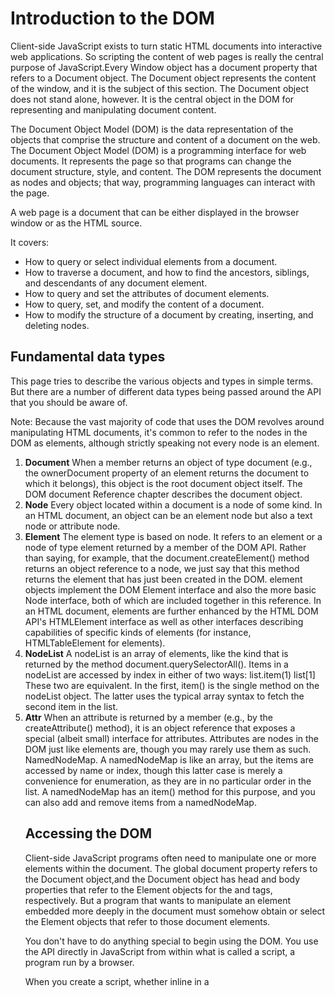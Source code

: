 # Introduction to the DOM

Client-side JavaScript exists to turn static HTML documents into interactive web applications. So scripting the content of web pages is really the central purpose of
JavaScript.Every Window object has a document property that refers to a Document object. The Document object represents the content of the window, and it is the subject of this section. The Document object does not stand alone, however. It is the central object in the DOM for representing and manipulating document content.

The Document Object Model (DOM) is the data representation of the objects that comprise the structure and content of a document on the web. The Document Object Model (DOM) is a programming interface for web documents. It represents the page so that programs can change the document structure, style, and content. The DOM represents the document as nodes and objects; that way, programming languages can interact with the page.

A web page is a document that can be either displayed in the browser window or as the HTML source.

It covers:

- How to query or select individual elements from a document.
- How to traverse a document, and how to find the ancestors, siblings, and
descendants of any document element.
- How to query and set the attributes of document elements.
- How to query, set, and modify the content of a document.
- How to modify the structure of a document by creating, inserting, and deleting
nodes.

## Fundamental data types

This page tries to describe the various objects and types in simple terms. But there are a number of different data types being passed around the API that you should be aware of.

Note: Because the vast majority of code that uses the DOM revolves around manipulating HTML documents, it's common to refer to the nodes in the DOM as elements, although strictly speaking not every node is an element.

1. **Document** When a member returns an object of type document (e.g., the ownerDocument property of an element returns the document to which it belongs), this object is the root document object itself. The DOM document Reference chapter describes the document object.
2. **Node** Every object located within a document is a node of some kind. In an HTML document, an object can be an element node but also a text node or attribute node.
3. **Element** The element type is based on node. It refers to an element or a node of type element returned by a member of the DOM API. Rather than saying, for example, that the document.createElement() method returns an object reference to a node, we just say that this method returns the element that has just been created in the DOM. element objects implement the DOM Element interface and also the more basic Node interface, both of which are included together in this reference. In an HTML document, elements are further enhanced by the HTML DOM API's HTMLElement interface as well as other interfaces describing capabilities of specific kinds of elements (for instance, HTMLTableElement for <table> elements).
4. **NodeList** A nodeList is an array of elements, like the kind that is returned by the method document.querySelectorAll(). Items in a nodeList are accessed by index in either of two ways:
list.item(1)
list[1]
These two are equivalent. In the first, item() is the single method on the nodeList object. The latter uses the typical array syntax to fetch the second item in the list.
5. **Attr** When an attribute is returned by a member (e.g., by the createAttribute() method), it is an object reference that exposes a special (albeit small) interface for attributes. Attributes are nodes in the DOM just like elements are, though you may rarely use them as such.
NamedNodeMap. A namedNodeMap is like an array, but the items are accessed by name or index, though this latter case is merely a convenience for enumeration, as they are in no particular order in the list. A namedNodeMap has an item() method for this purpose, and you can also add and remove items from a namedNodeMap.

## Accessing the DOM

Client-side JavaScript programs often need to manipulate one or more elements within the document. The global document property refers to the Document object,and the Document object has head and body properties that refer to the Element objects for the <head> and <body> tags, respectively. But a program that wants to manipulate an element embedded more deeply in the document must somehow obtain or select the Element objects that refer to those document elements.

You don't have to do anything special to begin using the DOM. You use the API directly in JavaScript from within what is called a script, a program run by a browser.

When you create a script, whether inline in a <script> element or included in the web page, you can immediately begin using the API for the document or window objects to manipulate the document itself, or any of the various elements in the web page (the descendant elements of the document). Your DOM programming may be something as simple as the following example, which displays a message on the console by using the console.log() function:

The Document interface represents any web page loaded in the browser and serves as an entry point into the web page's content, which is the DOM tree.

The DOM tree includes elements such as <body> and <table>, among many others. It provides functionality globally to the document, like how to obtain the page's URL and create new elements in the document.
```js
console.dir(document)
```
The Document interface describes the common properties and methods for any kind of document.

```js
document.title="Document" // sets the title of a page
```

## Accessing elements

To access elements in the DOM, you can use various methods provided by the document object. Here are some common methods:

1. getElementById()
This method returns the element that has the ID attribute with the specified value.

2. getElementsByClassName()
This method returns a live HTMLCollection of elements with the given class name.

3. getElementsByTagName()
This method returns a live HTMLCollection of elements with the given tag name.

4. querySelector()
This method returns the first element that matches a specified CSS selector.

5. querySelectorAll()
This method returns a static NodeList of all elements that match a specified CSS selector.

const elements = document.querySelectorAll('.myClassName');

```js
const element = document.getElementById('myElementId');
const elements = document.getElementsByClassName('myClassName');
const elements = document.getElementsByTagName('div');
const element = document.querySelector('.myClassName');
const elements = document.querySelectorAll('.myClassName');
```

## Shadow DOM

Shadow DOM allows a “shadow root” to be attached to a custom element (and also to a <div>, <span>, <body>, <article>, <main>, <nav>, <header>, <footer>, <section>,<p>, <blockquote>, <aside>, or <h1> through <h6> element) known as a “shadow host.” Shadow host elements, like all HTML elements, are already the root of a normal DOM tree of descendant elements and text nodes. A shadow root is the root ofanother, more private, tree of descendant elements that sprouts from the shadow host
and can be thought of as a distinct minidocument.

The word “shadow” in “shadow DOM” refers to the fact that elements that descend from a shadow root are “hiding in the shadows”: they are not part of the normal
DOM tree, do not appear in the children array of their host element, and are not visited by normal DOM traversal methods such as querySelector(). For contrast,
the normal, regular DOM children of a shadow host are sometimes referred to as the “light DOM.”